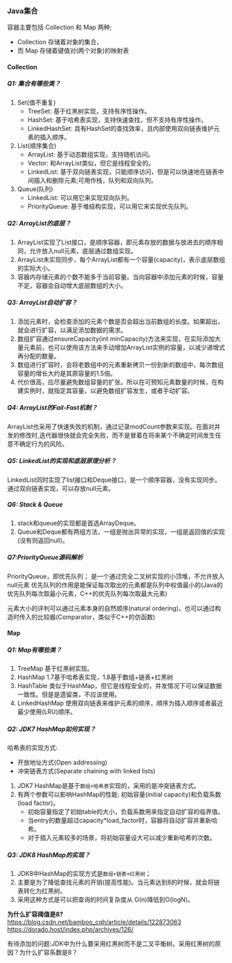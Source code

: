 ### Java集合
容器主要包括 Collection 和 Map 两种;
- Collection 存储着对象的集合，
- 而 Map 存储着键值对(两个对象)的映射表

#### Collection
##### Q1: 集合有哪些类？
1. Set(值不重复)
   - TreeSet: 基于红黑树实现，支持有序性操作。
   - HashSet: 基于哈希表实现，支持快速查找，但不支持有序性操作。
   - LinkedHashSet: 具有HashSet的查找效率，且内部使用双向链表维护元素的插入顺序。
2. List(顺序集合)
   - ArrayList: 基于动态数组实现，支持随机访问。
   - Vector: 和ArrayList类似，但它是线程安全的。
   - LinkedList: 基于双向链表实现，只能顺序访问，但是可以快速地在链表中间插入和删除元素;可用作栈，队列和双向队列。
3. Queue(队列)
   - LinkedList: 可以用它来实现双向队列。
   - PriorityQueue: 基于堆结构实现，可以用它来实现优先队列。

##### Q2: ArrayList的底层？
1. ArrayList实现了List接口，是顺序容器，即元素存放的数据与放进去的顺序相同，允许放入null元素，底层通过数组实现。
2. ArrayList未实现同步，每个ArrayList都有一个容量(capacity)，表示底层数组的实际大小。
3. 容器内存储元素的个数不能多于当前容量。当向容器中添加元素的时候，容量不足，容器会自动增大底层数组的大小。

##### Q3: ArrayList自动扩容？
1. 添加元素时，会检查添加的元素个数是否会超出当前数组的长度。如果超出，就会进行扩容，以满足添加数据的需求。
2. 数组扩容通过ensureCapacity(int minCapacity)方法来实现，在实际添加大量元素前，也可以使用该方法来手动增加ArrayList实例的容量，以减少递增式再分配的数量。
3. 数组进行扩容时，会将老数组中的元素重新拷贝一份到新的数组中，每次数组容量的增长大约是其原容量的1.5倍。
4. 代价很高，应尽量避免数组容量的扩张。所以在可预知元素数量的时候，在构建实例时，就指定其容量，以避免数组扩容发生，或者手动扩容。

##### Q4: ArrayList的Fail-Fast机制？
ArrayList也采用了快速失败的机制，通过记录modCount参数来实现。在面对并发的修改时,迭代器很快就会完全失败，而不是冒着在将来某个不确定时间发生任意不确定行为的风险。

##### Q5: LinkedList的实现和底层原理分析？
LinkedList同时实现了list接口和Deque接口，是一个顺序容器，没有实现同步。通过双向链表实现，可以存放null元素。

##### Q6: Stack & Queue
1. stack和queue的实现都是首选ArrayDeque。
2. Queue和Deque都有两组方法，一组是抛出异常的实现，一组是返回值的实现(没有则返回null)。

##### Q7:PriorityQueue源码解析
PriorityQueue，即优先队列； 是一个通过完全二叉树实现的小顶堆，不允许放入null元素
优先队列的作用是能保证每次取出的元素都是队列中权值最小的(Java的优先队列每次取最小元素，C++的优先队列每次取最大元素)

元素大小的评判可以通过元素本身的自然顺序(natural ordering)，也可以通过构造时传入的比较器(Comparator，类似于C++的仿函数)

#### Map
##### Q1: Map有哪些类？
1. TreeMap 基于红黑树实现。
2. HashMap 1.7基于哈希表实现，1.8基于数组+链表+红黑树
3. HashTable 类似于HashMap，但它是线程安全的，并发情况下可以保证数据一致性。但是是遗留类，不应该使用。
4. LinkedHashMap 使用双向链表来维护元素的顺序，顺序为插入顺序或者最近最少使用(LRU)顺序。

##### Q2: JDK7 HashMap如何实现？
哈希表的实现方式:
- 开放地址方式(Open addressing)
- 冲突链表方式(Separate chaining with linked lists)

1. JDK7 HashMap是基于`数组+哈希表`实现的，采用的是冲突链表方式。
2. 有两个参数可以影响HashMap的性能: 初始容量(initial capacity)和负载系数(load factor)。
   - 初始容量指定了初始table的大小，负载系数用来指定自动扩容的临界值。
   - 当entry的数量超过capacity*load_factor时，容器将自动扩容并重新哈希。
   - 对于插入元素较多的场景，将初始容量设大可以减少重新哈希的次数。

##### Q3: JDK8 HashMap的实现？
1. JDK8中HashMap的实现方式是`数组+链表+红黑树`； 
2. 主要是为了降低查找元素的开销(提高性能)。当元素达到8的时候，就会将链表转化为红黑树。
3. 采用这种方式是可以把查询的时间复杂度从 O(n)降低到O(logN)。

**为什么扩容阈值是8?**
https://blog.csdn.net/bamboo_cqh/article/details/122873063
https://dorado.host/index.php/archives/126/

有待添加的问题:JDK中为什么要采用红黑树而不是二叉平衡树。采用红黑树的原因？为什么扩容系数是8？